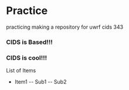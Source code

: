 # Practice
practicing making a repository for uwrf cids 343

### CIDS is Based!!!

### CIDS is cool!!!

List of Items
- Item1
-- Sub1
-- Sub2
